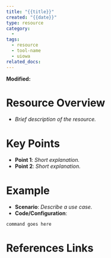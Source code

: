 ```yaml
---
title: "{{title}}"
created: "{{date}}"
type: resource
category:
  - 
tags:
  - resource
  - tool-name
  - uiowa
related_docs:
---
```

**Modified:**

# **Resource Overview**

- _Brief description of the resource._

# **Key Points**

- **Point 1**: _Short explanation._
- **Point 2**: _Short explanation._

# **Example**

- **Scenario**: _Describe a use case._
- **Code/Configuration**:

```shell
command goes here
```

# **References Links**